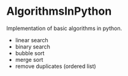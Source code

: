 # AlgorithmsInPython
Implementation of basic algorithms in python.
- linear search
- binary search
- bubble sort
- merge sort
- remove duplicates (ordered list)



